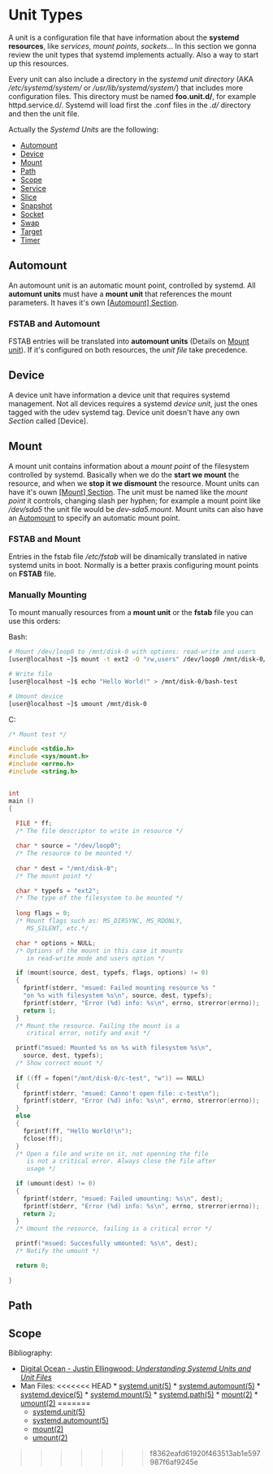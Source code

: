 <!-- 

	Bruno Mondelo Giaramita                                    
	mondelob14@gmail.com                                       
	isx48185462                                                
	Escola del Treball de Barcelona 2017-05-03
	
						                     -->
                                                             
# Unit Types

A unit is a configuration file that have information about the **systemd
resources**, like *services*, *mount points*, *sockets*... In this
section we gonna review the unit types that systemd implements actually.
Also a way to start up this resources.

Every unit can also include a directory in the *systemd unit directory*
(AKA */etc/systemd/system/* or */usr/lib/systemd/system/*) that
includes more configuration files. This directory must be named
**foo.unit.d/**, for example httpd.service.d/. Systemd will load first
the .conf files in the *.d/* directory and then the unit file.

Actually the *Systemd Units* are the following:
* [Automount](#automount)
* [Device](#device)
* [Mount](#mount)
* [Path](#path)
* [Scope](#scope)
* [Service](#service)
* [Slice](#slice)
* [Snapshot](#snapshot)
* [Socket](#socket)
* [Swap](#swap)
* [Target](#target)
* [Timer](#timer)

## Automount
An automount unit is an automatic mount point, controlled by systemd. All
**automunt units** must have a **mount unit** that references the mount
parameters. It haves it's own [[Automount] Section](sections.md#automount).

### FSTAB and Automount
FSTAB entries will be translated into **automount units** (Details on
[Mount unit](#mount)). If it's configured on both resources, the *unit
file* take precedence.

## Device
A device unit have information a device unit that requires systemd
management. Not all devices requires a systemd *device unit*, just the
ones tagged with the udev systemd tag. Device unit doesn't have any own
*Section* called [Device].

## Mount
A mount unit contains information about a *mount point* of the filesystem
controlled by systemd. Basically when we do the **start we mount** the resource,
and when we **stop it we dismount** the resource. Mount units can have it's
ouwn [[Mount] Section](sections.md#mount). The unit must be named like the
*mount point* it controls, changing slash per hyphen; for example a mount
point like */dev/sda5* the unit file would be *dev-sda5.mount*. Mount
units can also have an [Automount](#automount) to specify an automatic
mount point.

### FSTAB and Mount
Entries in the fstab file */etc/fstab* will be dinamically translated in
native systemd units in boot. Normally is a better praxis configuring mount
points on **FSTAB** file.

### Manually Mounting
To mount manually resources from a **mount unit** or the **fstab** file
you can use this orders:

Bash:

```bash
# Mount /dev/loop0 to /mnt/disk-0 with options: read-write and users
[user@localhost ~]$ mount -t ext2 -O "rw,users" /dev/loop0 /mnt/disk-0/

# Write file
[user@localhost ~]$ echo "Hello World!" > /mnt/disk-0/bash-test

# Umount device
[user@localhost ~]$ umount /mnt/disk-0
```

C:

```c
/* Mount test */

#include <stdio.h>
#include <sys/mount.h>
#include <errno.h>
#include <string.h>


int
main ()
{
  
  FILE * ff;
  /* The file descriptor to write in resource */

  char * source = "/dev/loop0";
  /* The resource to be mounted */
  
  char * dest = "/mnt/disk-0";
  /* The mount point */

  char * typefs = "ext2";
  /* The type of the filesystem to be mounted */
  
  long flags = 0;
  /* Mount flags such as: MS_DIRSYNC, MS_RDONLY,
     MS_SILENT, etc.*/

  char * options = NULL;
  /* Options of the mount in this case it mounts
     in read-write mode and users option */

  if (mount(source, dest, typefs, flags, options) != 0)
  {
    fprintf(stderr, "msued: Failed mounting resource %s "
	"on %s with filesystem %s\n", source, dest, typefs);
    fprintf(stderr, "Error (%d) info: %s\n", errno, strerror(errno));
    return 1;
  }
  /* Mount the resource. Failing the mount is a 
     critical error, notify and exit */

  printf("msued: Mounted %s on %s with filesystem %s\n",
	source, dest, typefs);
  /* Show correct mount */ 
  
  if ((ff = fopen("/mnt/disk-0/c-test", "w")) == NULL)
  {
    fprintf(stderr, "msued: Canno't open file: c-test\n");
    fprintf(stderr, "Error (%d) info: %s\n", errno, strerror(errno));
  }
  else
  {
    fprintf(ff, "Hello World!\n");
    fclose(ff);
  }
  /* Open a file and write on it, not openning the file
     is not a critical error. Always close the file after
     usage */

  if (umount(dest) != 0)
  {
    fprintf(stderr, "msued: Failed umounting: %s\n", dest);
    fprintf(stderr, "Error (%d) info: %s\n", errno, strerror(errno));
    return 2;
  }
  /* Umount the resource, failing is a critical error */

  printf("msued: Succesfully umounted: %s\n", dest);
  /* Notify the umount */

  return 0;

}
```

## Path

## Scope

Bibliography:
* [Digital Ocean - Justin Ellingwood: *Understanding Systemd Units and Unit Files*](https://www.digitalocean.com/community/tutorials/understanding-systemd-units-and-unit-files)
* Man Files:
<<<<<<< HEAD
        * [systemd.unit(5)](http://man7.org/linux/man-pages/man5/systemd.unit.5.html)
        * [systemd.automount(5)](http://man7.org/linux/man-pages/man5/systemd.automount.5.html)
        * [systemd.device(5)](http://man7.org/linux/man-pages/man5/systemd.device.5.html)
        * [systemd.mount(5)](http://man7.org/linux/man-pages/man5/systemd.mount.5.html)
        * [systemd.path(5)](http://man7.org/linux/man-pages/man5/systemd.path.5.html)
        * [mount(2)](http://man7.org/linux/man-pages/man2/mount.2.html)
        * [umount(2)](http://man7.org/linux/man-pages/man2/umount.2.html)
=======
	* [systemd.unit(5)](http://man7.org/linux/man-pages/man5/systemd.unit.5.html)
	* [systemd.automount(5)](http://man7.org/linux/man-pages/man5/systemd.automount.5.html)
 	* [mount(2)](http://man7.org/linux/man-pages/man2/mount.2.html)
	* [umount(2)](http://man7.org/linux/man-pages/man2/umount.2.html)
>>>>>>> f8362eafd61920f463513ab1e597987f6af9245e
